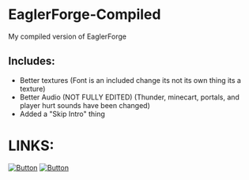 # EaglerForge-Compiled
My compiled version of EaglerForge

## Includes: 
  - Better textures (Font is an included change its not its own thing its a texture)
  - Better Audio (NOT FULLY EDITED) (Thunder, minecart, portals, and player hurt sounds have been changed)
  - Added a "Skip Intro" thing

# LINKS: 

   [![Button](https://img.shields.io/badge/Main%20Link-blue)](https://rawcdn.githack.com/jeb1399/EaglerForge-Compiled/37c0da7499eec521f63d9c34358c41720545b6ba/index.html)
   [![Button](https://img.shields.io/badge/Alternative%20Link-blue)](https://raw.githack.com/jeb1399/EaglerForge-Compiled/main/index.html)
